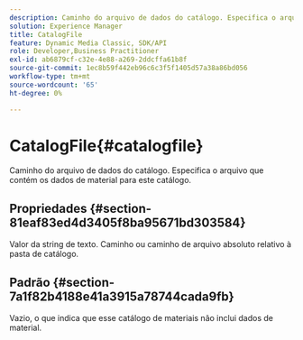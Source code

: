 ```yaml
---
description: Caminho do arquivo de dados do catálogo. Especifica o arquivo que contém os dados de material para este catálogo.
solution: Experience Manager
title: CatalogFile
feature: Dynamic Media Classic, SDK/API
role: Developer,Business Practitioner
exl-id: ab6879cf-c32e-4e88-a269-2ddcffa61b8f
source-git-commit: 1ec8b59f442eb96c6c3f5f1405d57a38a86bd056
workflow-type: tm+mt
source-wordcount: '65'
ht-degree: 0%

---
```


# CatalogFile{#catalogfile}

Caminho do arquivo de dados do catálogo. Especifica o arquivo que contém os dados de material para este catálogo.

## Propriedades {#section-81eaf83ed4d3405f8ba95671bd303584}

Valor da string de texto. Caminho ou caminho de arquivo absoluto relativo à pasta de catálogo.

## Padrão {#section-7a1f82b4188e41a3915a78744cada9fb}

Vazio, o que indica que esse catálogo de materiais não inclui dados de material.
